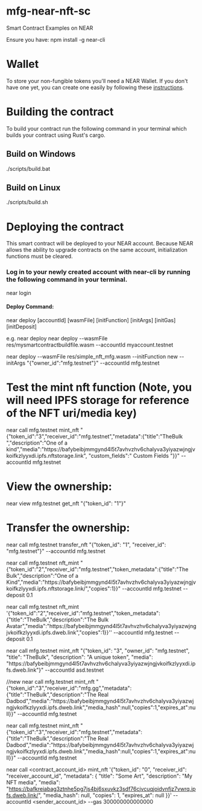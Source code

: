 # mfg-near-nft-sc

Smart Contract Examples on NEAR

Ensure you have: npm install -g near-cli

# Wallet
To store your non-fungible tokens you'll need a NEAR Wallet. If you don't have one yet, you can create one easily by following these [instructions](https://wallet.testnet.near.org/create). 

# Building the contract
To build your contract run the following command in your terminal which builds your contract using Rust's cargo. 

## Build on Windows 
./scripts/build.bat

## Build on Linux 
./scripts/build.sh 

# Deploying the contract
This smart contract will be deployed to your NEAR account. Because NEAR allows the ability to upgrade contracts on the same account, initialization functions must be cleared.

### Log in to your newly created account with near-cli by running the following command in your terminal.

near login
 
#### Deploy Command:
near deploy [accountId] [wasmFile] [initFunction] [initArgs] [initGas] [initDeposit]

e.g. near deploy near deploy --wasmFile res/mysmartcontractbuildfile.wasm --accountId myaccount.testnet

near deploy --wasmFile res/simple_nft_mfg.wasm --initFunction new --initArgs "{\"owner_id\":\"mfg.testnet\"}" --accountId mfg.testnet

# Test the mint nft function (Note, you will need IPFS storage for reference of the NFT uri/media key)
 
near call mfg.testnet mint_nft "{\"token_id\":\"3\",\"receiver_id\":\"mfg.testnet\",\"metadata\":{\"title\":\"TheBulk \",\"description\":\"One of a kind\",\"media\":\"https:\/\/bafybeibjmmgynd4l5t7avhvzhv6chalyva3yiyazwjngjvkoifkzlyyxdi.ipfs.nftstorage.link\", \"custom_fields\":\" Custom Fields \"}}" --accountId mfg.testnet

# View the ownership:

near view mfg.testnet get_nft "{\"token_id\": \"1\"}"

# Transfer the ownership:

near call mfg.testnet transfer_nft "{\"token_id\": \"1\", \"receiver_id\": \"mfg.testnet\"}" --accountId mfg.testnet

near call mfg.testnet nft_mint "{\"token_id\":\"2\",\"receiver_id\":\"mfg.testnet\",\"token_metadata\":{\"title\":\"The Bulk\",\"description\":\"One of a Kind\",\"media\":\"https:\/\/bafybeibjmmgynd4l5t7avhvzhv6chalyva3yiyazwjngjvkoifkzlyyxdi.ipfs.nftstorage.link\/\",\"copies\":1}}" --accountId mfg.testnet --deposit 0.1

near call mfg.testnet nft_mint '{\"token_id\":\"2\",\"receiver_id\":\"mfg.testnet\",\"token_metadata\":{\"title\":\"TheBulk\",\"description\":\"The Bulk Avatar\",\"media\":\"https:\/\/bafybeibjmmgynd4l5t7avhvzhv6chalyva3yiyazwjngjvkoifkzlyyxdi.ipfs.dweb.link\",\"copies\":1}}'' --accountId mfg.testnet --deposit 0.1


near call mfg.testnet mint_nft "{"token_id": "3", "owner_id": "mfg.testnet", "title": "TheBulk", "description": "A unique token", "media": "https:\/\/bafybeibjmmgynd4l5t7avhvzhv6chalyva3yiyazwjngjvkoifkzlyyxdi.ipfs.dweb.link\"}" --accountId asd.testnet

//new 
near call mfg.testnet mint_nft "{\"token_id\":\"3\",\"receiver_id\":\"mfg.gg\",\"metadata\":{\"title\":\"TheBulk\",\"description\":\"The Real Dadbod\",\"media\":\"https:\/\/bafybeibjmmgynd4l5t7avhvzhv6chalyva3yiyazwjngjvkoifkzlyyxdi.ipfs.dweb.link\",\"media_hash\":null,\"copies\":1,\"expires_at\":null}}" --accountId mfg.testnet


  near call mfg.testnet mint_nft "{\"token_id\":\"3\",\"receiver_id\":\"mfg.testnet\",\"metadata\":{\"title\":\"TheBulk\",\"description\":\"The Real Dadbod\",\"media\":\"https:\/\/bafybeibjmmgynd4l5t7avhvzhv6chalyva3yiyazwjngjvkoifkzlyyxdi.ipfs.dweb.link\",\"media_hash\":null,\"copies\":1,\"expires_at\":null}}" --accountId mfg.testnet

near call <contract_account_id> mint_nft '{"token_id": "0", "receiver_id": "receiver_account_id", "metadata": { "title": "Some Art", "description": "My NFT media", "media": "https://bafkreiabag3ztnhe5pg7js4bj6sxuvkz3sdf76cjvcuqjoidvnfjz7vwrq.ipfs.dweb.link/", "media_hash": null, "copies": 1, "expires_at": null }}' --accountId <sender_account_id> --gas 300000000000000

